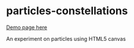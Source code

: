 particles-constellations
========================
[Demo page here](https://kodjohin.github.io/particles-constellations/)

An experiment on particles using HTML5 canvas
